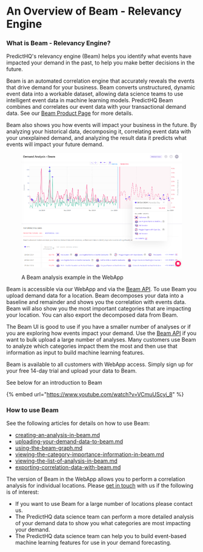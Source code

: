 # An Overview of Beam - Relevancy Engine

### What is Beam - Relevancy Engine? <a href="#what-is-beam-relevancy-engine" id="what-is-beam-relevancy-engine"></a>

PredictHQ's relevancy engine (Beam) helps you identify what events have impacted your demand in the past, to help you make better decisions in the future.

Beam is an automated correlation engine that accurately reveals the events that drive demand for your business. Beam converts unstructured, dynamic event data into a workable dataset, allowing data science teams to use intelligent event data in machine learning models. PredictHQ Beam combines and correlates our event data with your transactional demand data. See our [Beam Product Page](https://www.predicthq.com/tools/beam) for more details.

Beam also shows you how events will impact your business in the future. By analyzing your historical data, decomposing it, correlating event data with your unexplained demand, and analyzing the result data it predicts what events will impact your future demand.

<figure><img src="../.gitbook/assets/image (41).png" alt=""><figcaption><p>A Beam analysis example in the WebApp</p></figcaption></figure>

Beam is accessible via our WebApp and via the [Beam API](../../api/beam/). To use Beam you upload demand data for a location. Beam decomposes your data into a baseline and remainder and shows you the correlation with events data. Beam will also show you the most important categories that are impacting your location. You can also export the decomposed data from Beam.

The Beam UI is good to use if you have a smaller number of analyses or if you are exploring how events impact your demand. Use the [Beam API](../../api/beam/) if you want to bulk upload a large number of analyses. Many customers use Beam to analyze which categories impact them the most and then use that information as input to build machine learning features.

Beam is available to all customers with WebApp access. Simply sign up for your free 14-day trial and upload your data to Beam.

See below for an introduction to Beam

{% embed url="https://www.youtube.com/watch?v=VCmuUScyi_8" %}

### How to use Beam <a href="#how-to-use-beam" id="how-to-use-beam"></a>

See the following articles for details on how to use Beam:

* [creating-an-analysis-in-beam.md](creating-an-analysis-in-beam.md "mention")
* [uploading-your-demand-data-to-beam.md](uploading-your-demand-data-to-beam.md "mention")
* [using-the-beam-graph.md](using-the-beam-graph.md "mention")
* [viewing-the-category-importance-information-in-beam.md](viewing-the-category-importance-information-in-beam.md "mention")
* [viewing-the-list-of-analysis-in-beam.md](viewing-the-list-of-analysis-in-beam.md "mention")
* [exporting-correlation-data-with-beam.md](exporting-correlation-data-with-beam.md "mention")

The version of Beam in the WebApp allows you to perform a correlation analysis for individual locations. Please [get in touch](https://www.predicthq.com/contact/sales) with us if the following is of interest:

* If you want to use Beam for a large number of locations please contact us.&#x20;
* The PredictHQ data science team can perform a more detailed analysis of your demand data to show you what categories are most impacting your demand.
* The PredictHQ data science team can help you to build event-based machine learning features for use in your demand forecasting.
